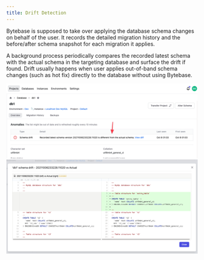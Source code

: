 ```yaml
---
title: Drift Detection
---
```


Bytebase is supposed to take over applying the database schema changes on behalf of the user. It records the detailed migration history and the before/after schema snapshot for each migration it applies.

A background process periodically compares the recorded latest schema with the actual schema in the targeting database and surface the drift if found. Drift usually happens when user applies out-of-band schema changes (such as hot fix) directly to the database without using Bytebase.

![Detect the drift](/static/docs-assets/schema-drift-bytebase.png)
![Display the drift](/static/docs-assets/schema-drift-gitlab.png)
